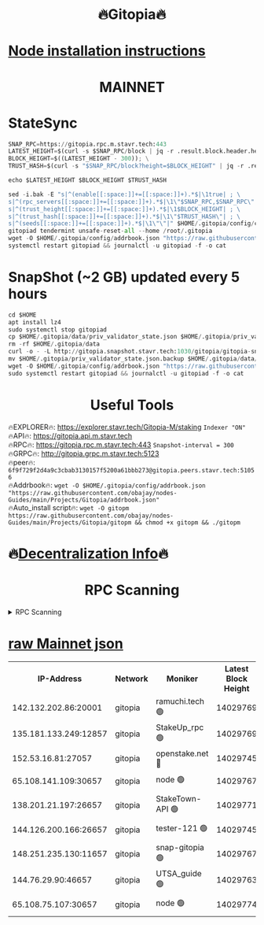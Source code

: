 <h1 align="center"> 🔥Gitopia🔥</h1>

[Node installation instructions](https://github.com/obajay/nodes-Guides/tree/main/Projects/Gitopia)
=

<h1 align="center"> MAINNET</h1>

# StateSync
```python
SNAP_RPC=https://gitopia.rpc.m.stavr.tech:443
LATEST_HEIGHT=$(curl -s $SNAP_RPC/block | jq -r .result.block.header.height); \
BLOCK_HEIGHT=$((LATEST_HEIGHT - 300)); \
TRUST_HASH=$(curl -s "$SNAP_RPC/block?height=$BLOCK_HEIGHT" | jq -r .result.block_id.hash)

echo $LATEST_HEIGHT $BLOCK_HEIGHT $TRUST_HASH

sed -i.bak -E "s|^(enable[[:space:]]+=[[:space:]]+).*$|\1true| ; \
s|^(rpc_servers[[:space:]]+=[[:space:]]+).*$|\1\"$SNAP_RPC,$SNAP_RPC\"| ; \
s|^(trust_height[[:space:]]+=[[:space:]]+).*$|\1$BLOCK_HEIGHT| ; \
s|^(trust_hash[[:space:]]+=[[:space:]]+).*$|\1\"$TRUST_HASH\"| ; \
s|^(seeds[[:space:]]+=[[:space:]]+).*$|\1\"\"|" $HOME/.gitopia/config/config.toml
gitopiad tendermint unsafe-reset-all --home /root/.gitopia
wget -O $HOME/.gitopia/config/addrbook.json "https://raw.githubusercontent.com/obajay/nodes-Guides/main/Projects/Gitopia/addrbook.json"
systemctl restart gitopiad && journalctl -u gitopiad -f -o cat
```
# SnapShot (~2 GB) updated every 5 hours
```python
cd $HOME
apt install lz4
sudo systemctl stop gitopiad
cp $HOME/.gitopia/data/priv_validator_state.json $HOME/.gitopia/priv_validator_state.json.backup
rm -rf $HOME/.gitopia/data
curl -o - -L http://gitopia.snapshot.stavr.tech:1030/gitopia/gitopia-snap.tar.lz4 | lz4 -c -d - | tar -x -C $HOME/.gitopia --strip-components 2
mv $HOME/.gitopia/priv_validator_state.json.backup $HOME/.gitopia/data/priv_validator_state.json
wget -O $HOME/.gitopia/config/addrbook.json "https://raw.githubusercontent.com/obajay/nodes-Guides/main/Projects/Gitopia/addrbook.json"
sudo systemctl restart gitopiad && journalctl -u gitopiad -f -o cat
```
 <h1 align="center"> Useful Tools</h1>

🔥EXPLORER🔥:      https://explorer.stavr.tech/Gitopia-M/staking  `Indexer "ON"` \
🔥API🔥: 			 		 https://gitopia.api.m.stavr.tech \
🔥RPC🔥:           https://gitopia.rpc.m.stavr.tech:443              `Snapshot-interval = 300` \
🔥GRPC🔥:          http://gitopia.grpc.m.stavr.tech:5123 \
🔥peer🔥:					 `6f9f729f2d4a9c3cbab3130157f5200a61bbb273@gitopia.peers.stavr.tech:51056` \
🔥Addrbook🔥:    ```wget -O $HOME/.gitopia/config/addrbook.json "https://raw.githubusercontent.com/obajay/nodes-Guides/main/Projects/Gitopia/addrbook.json"``` \
🔥Auto_install script🔥: ```wget -O gitopm https://raw.githubusercontent.com/obajay/nodes-Guides/main/Projects/Gitopia/gitopm && chmod +x gitopm && ./gitopm```

🔥[Decentralization Info](https://github.com/obajay/StateSync-snapshots/tree/main/Projects/Gitopia/Decentralization)🔥
=

<h1 align="center"> RPC Scanning</h1>

<details>
<summary>RPC Scanning</summary>

<h2 align="center"> We scan nodes in real time every 4 hours. And we provide the final result of RPC endpoints.
We cannot influence the operation of these nodes in any way. </h2>


```python
If Voting Power is higher than 0 --> then the Node is a validator of the network and may be subject to attack and be a potential threat to the chain.
```
```python
We marked such validators with a red symbol
```

</details>

[raw Mainnet json](https://rpc-check.gitopm.stavr.tech/gitopm/rpc-gitopm-result.json)
=

<table><tr><th>IP-Address</th><th>Network</th><th>Moniker</th><th>Latest Block Height</th><th>Earliest Block Height</th><th>Catching Up</th><th>Tx Index</th><th>Voting Power</th><th>Scan Time</th></tr><tr><td>142.132.202.86:20001</td><td>gitopia</td><td>ramuchi.tech 🟢</td><td>14029769</td><td>6548337</td><td>False</td><td>on</td><td>0</td><td>2024-02-18T18:27:53.532112483UTC</td></tr><tr><td>135.181.133.249:12857</td><td>gitopia</td><td>StakeUp_rpc 🟢</td><td>14029769</td><td>8010001</td><td>False</td><td>on</td><td>0</td><td>2024-02-18T18:27:53.896253304UTC</td></tr><tr><td>152.53.16.81:27057</td><td>gitopia</td><td>openstake.net 🔴</td><td>14029745</td><td>10455001</td><td>False</td><td>off</td><td>42809</td><td>2024-02-18T18:27:10.367593699UTC</td></tr><tr><td>65.108.141.109:30657</td><td>gitopia</td><td>node 🟢</td><td>14029767</td><td>12299845</td><td>False</td><td>on</td><td>0</td><td>2024-02-18T18:27:50.979490983UTC</td></tr><tr><td>138.201.21.197:26657</td><td>gitopia</td><td>StakeTown-API 🟢</td><td>14029771</td><td>12733501</td><td>False</td><td>on</td><td>0</td><td>2024-02-18T18:27:58.398927095UTC</td></tr><tr><td>144.126.200.166:26657</td><td>gitopia</td><td>tester-121 🟢</td><td>14029745</td><td>12832814</td><td>False</td><td>off</td><td>0</td><td>2024-02-18T18:27:12.758493958UTC</td></tr><tr><td>148.251.235.130:11657</td><td>gitopia</td><td>snap-gitopia 🟢</td><td>14029767</td><td>12908001</td><td>False</td><td>on</td><td>0</td><td>2024-02-18T18:27:51.221952206UTC</td></tr><tr><td>144.76.29.90:46657</td><td>gitopia</td><td>UTSA_guide 🟢</td><td>14029763</td><td>13035301</td><td>False</td><td>on</td><td>0</td><td>2024-02-18T18:27:44.360956045UTC</td></tr><tr><td>65.108.75.107:30657</td><td>gitopia</td><td>node 🟢</td><td>14029774</td><td>13189502</td><td>False</td><td>on</td><td>0</td><td>2024-02-18T18:28:02.780651834UTC</td></tr></table>
